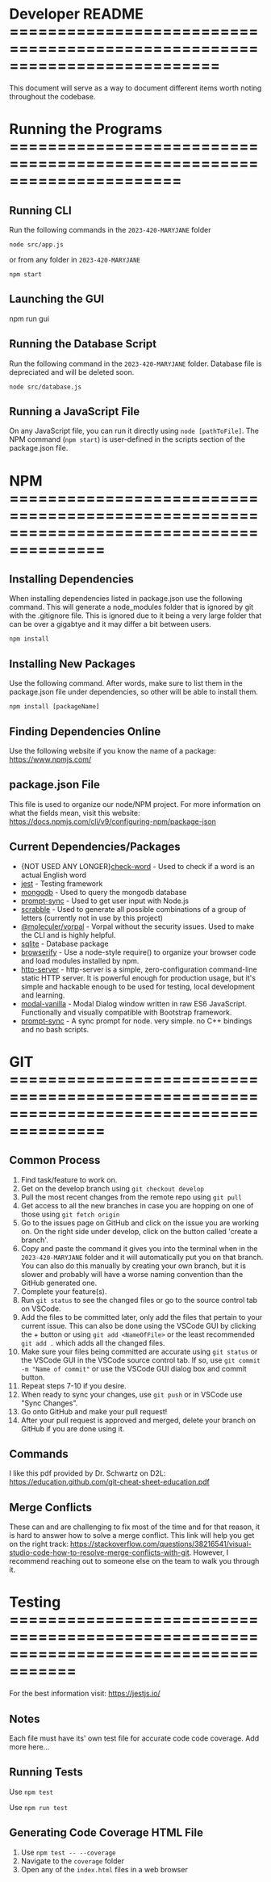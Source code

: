 # Developer README ==========================================================================

This document will serve as a way to document different items worth noting throughout the codebase.



# Running the Programs ======================================================================

## Running CLI
Run the following commands in the `2023-420-MARYJANE` folder

```
node src/app.js
```

or from any folder in `2023-420-MARYJANE`

```
npm start
```

## Launching the GUI
npm run gui

## Running the Database Script
Run the following command in the `2023-420-MARYJANE` folder. Database file is depreciated and will be deleted soon.

```
node src/database.js
```

## Running a JavaScript File
On any JavaScript file, you can run it directly using `node [pathToFile]`. The NPM command (`npm start`) is user-defined in the scripts section of the package.json file.



# NPM ========================================================================================

## Installing Dependencies
When installing dependencies listed in package.json use the following command. This will generate a node_modules folder that is ignored by git with the .gitignore file. This is ignored due to it being a very large folder that can be over a gigabtye and it may differ a bit between users.
```
npm install
```

## Installing New Packages
Use the following command. After words, make sure to list them in the package.json file under dependencies, so other will be able to install them. 
```
npm install [packageName]
```

## Finding Dependencies Online
Use the following website if you know the name of a package: https://www.npmjs.com/

## package.json File
This file is used to organize our node/NPM project. For more information on what the fields mean, visit this website:
https://docs.npmjs.com/cli/v9/configuring-npm/package-json

## Current Dependencies/Packages
- {NOT USED ANY LONGER}[check-word](https://github.com/S0c5/node-check-word) - Used to check if a word is an actual English word
- [jest](https://jestjs.io/) - Testing framework
- [mongodb](https://mongodb.github.io/node-mongodb-native/4.13/) - Used to query the mongodb database
- [prompt-sync](https://github.com/heapwolf/prompt-sync) - Used to get user input with Node.js
- [scrabble](https://www.npmjs.com/package/scrabble) - Used to generate all possible combinations of a group of letters (currently not in use by this project)
- [@moleculer/vorpal](https://github.com/moleculerjs/vorpal) - Vorpal without the security issues. Used to make the CLI and is highly helpful.
- [sqlite](https://github.com/kriasoft/node-sqlite) - Database package
- [browserify](https://github.com/browserify/browserify) - Use a node-style require() to organize your browser code and load modules installed by npm.
- [http-server](https://github.com/http-party/http-server) - http-server is a simple, zero-configuration command-line static HTTP server. It is powerful enough for production usage, but it's simple and hackable enough to be used for testing, local development and learning.
- [modal-vanilla](https://github.com/KaneCohen/modal-vanilla) - Modal Dialog window written in raw ES6 JavaScript. Functionally and visually
compatible with Bootstrap framework.
- [prompt-sync](https://github.com/heapwolf/prompt-sync) - A sync prompt for node. very simple. no C++ bindings and no bash scripts.


# GIT ========================================================================================

## Common Process
1. Find task/feature to work on.
2. Get on the develop branch using `git checkout develop`
3. Pull the most recent changes from the remote repo using `git pull`
4. Get access to all the new branches in case you are hopping on one of those using `git fetch origin`
5. Go to the issues page on GitHub and click on the issue you are working on. On the right side under develop, click on the button called 'create a branch'.
6. Copy and paste the command it gives you into the terminal when in the `2023-420-MARYJANE` folder and it will automatically put you on that branch. You can also do this manually by creating your own branch, but it is slower and probably will have a worse naming convention than the GitHub generated one.
7. Complete your feature(s).
8. Run `git status` to see the changed files or go to the source control tab on VSCode.
9. Add the files to be committed later, only add the files that pertain to your current issue. This can also be done using the VSCode GUI by clicking the + button or using `git add <NameOfFile>` or the least recommended `git add .` which adds all the changed files.
10. Make sure your files being committed are accurate using `git status` or the VSCode GUI in the VSCode source control tab. If so, use `git commit -m "Name of commit"` or use the VSCode GUI dialog box and commit button.
11. Repeat steps 7-10 if you desire. 
12. When ready to sync your changes, use `git push` or in VSCode use "Sync Changes".
13. Go onto GitHub and make your pull request!
14. After your pull request is approved and merged, delete your branch on GitHub if you are done using it.

## Commands
I like this pdf provided by Dr. Schwartz on D2L: https://education.github.com/git-cheat-sheet-education.pdf

## Merge Conflicts
These can and are challenging to fix most of the time and for that reason, it is hard to answer how to solve a merge conflict. This link will help you get on the right track: https://stackoverflow.com/questions/38216541/visual-studio-code-how-to-resolve-merge-conflicts-with-git. However, I recommend reaching out to someone else on the team to walk you through it.



# Testing =====================================================================================
For the best information visit: https://jestjs.io/

## Notes
Each file must have its' own test file for accurate code code coverage.
Add more here...

## Running Tests
Use `npm test`

Use `npm run test`

## Generating Code Coverage HTML File
1. Use `npm test -- --coverage`
2. Navigate to the `coverage` folder
3. Open any of the `index.html` files in a web browser

